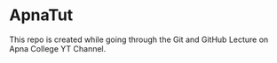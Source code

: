 # ApnaTut
This repo is created while going through the Git and GitHub Lecture on Apna College YT Channel.
